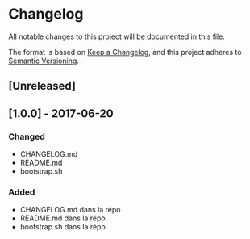 # Changelog
All notable changes to this project will be documented in this file.

The format is based on [Keep a Changelog](https://keepachangelog.com/en/1.0.0/),
and this project adheres to [Semantic Versioning](https://semver.org/spec/v2.0.0.html).

## [Unreleased]

## [1.0.0] - 2017-06-20
### Changed
- CHANGELOG.md
- README.md
- bootstrap.sh
### Added
- CHANGELOG.md dans la répo
- README.md dans la répo
- bootstrap.sh dans la répo
